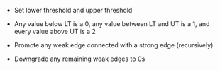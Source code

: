 - Set lower threshold and upper threshold
- Any value below LT is a 0, any value between LT and UT is a 1, and every value above UT is a 2

- Promote any weak edge connected with a strong edge (recursively)
- Downgrade any remaining weak edges to 0s 
